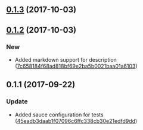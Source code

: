 <a name="0.1.3"></a>
## [0.1.3](https://github.com/advanced-rest-client/saved-request-detail/compare/0.1.2...0.1.3) (2017-10-03)




<a name="0.1.2"></a>
## [0.1.2](https://github.com/advanced-rest-client/saved-request-detail/compare/0.1.1...0.1.2) (2017-10-03)


### New

* Added markdown support for description ([7c658184f68ad818bf69e2ba5b0021baa01a6103](https://github.com/advanced-rest-client/saved-request-detail/commit/7c658184f68ad818bf69e2ba5b0021baa01a6103))



<a name="0.1.1"></a>
## 0.1.1 (2017-09-22)


### Update

* Added sauce configuration for tests ([45eadb3daab1f07096c6ffc338cb30e21edfd9dd](https://github.com/advanced-rest-client/saved-request-detail/commit/45eadb3daab1f07096c6ffc338cb30e21edfd9dd))



